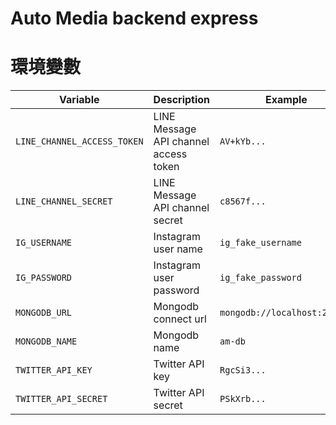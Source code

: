 # Auto Media backend express

# 環境變數

| Variable                    | Description                           | Example                      |
| --------------------------- | ------------------------------------- | ---------------------------- |
| `LINE_CHANNEL_ACCESS_TOKEN` | LINE Message API channel access token | `AV+kYb...`                  |
| `LINE_CHANNEL_SECRET`       | LINE Message API channel secret       | `c8567f...`                  |
| `IG_USERNAME`               | Instagram user name                   | `ig_fake_username`           |
| `IG_PASSWORD`               | Instagram user password               | `ig_fake_password`           |
| `MONGODB_URL`               | Mongodb connect url                   | `mongodb://localhost:27017/` |
| `MONGODB_NAME`              | Mongodb name                          | `am-db`                      |
| `TWITTER_API_KEY`           | Twitter API key                       | `RgcSi3...`                  |
| `TWITTER_API_SECRET`        | Twitter API secret                    | `PSkXrb...`                  |
